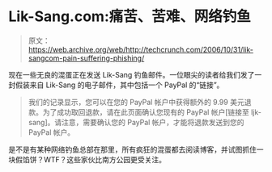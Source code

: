 # Lik-Sang.com:痛苦、苦难、网络钓鱼

> 原文：<https://web.archive.org/web/http://techcrunch.com/2006/10/31/lik-sangcom-pain-suffering-phishing/>

现在一些无良的混蛋正在发送 Lik-Sang 钓鱼邮件。一位眼尖的读者给我们发了一封假装来自 Lik-Sang 的电子邮件，其中包括一个 PayPal 的“链接”。

> 我们的记录显示，您可以在您的 PayPal 帐户中获得额外的 9.99 美元退款。为了成功取回退款，请在此页面确认您现有的 PayPal 帐户[链接至 ljk-sang]。请注意，需要确认您的 PayPal 帐户，才能将退款发送到您的 PayPal 帐户。

是不是有某种网络钓鱼总部在那里，所有疯狂的混蛋都去阅读博客，并试图抓住一块假馅饼？WTF？这些家伙比南方公园更受关注。